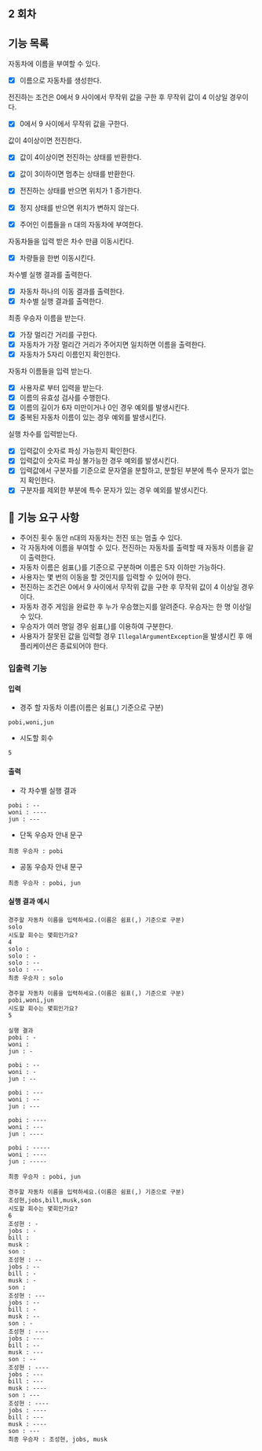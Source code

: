 ##  2 회차

## 기능 목록 

자동차에 이름을 부여할 수 있다.
 
- [x] 이름으로 자동차를 생성한다.

전진하는 조건은 0에서 9 사이에서 무작위 값을 구한 후 무작위 값이 4 이상일 경우이다.

- [x] 0에서 9 사이에서 무작위 값을 구한다.

값이 4이상이면 전진한다.

- [x] 값이 4이상이면 전진하는 상태를 반환한다.
- [x] 값이 3이하이면 멈추는 상태를 반환한다.

- [x] 전진하는 상태를 반으면 위치가 1 증가한다.
- [x] 정지 상태를 반으면 위치가 변하지 않는다.

- [x] 주어인 이름들을 n 대의 자동차에 부여한다.

자동차들을 입력 받은 차수 만큼 이동시킨다.

- [x] 차량들을 한번 이동시킨다.
 
차수별 실행 결과를 출력한다.

  - [x] 자동차 하나의 이동 결과를 출력한다.
  - [x] 차수별 실행 결과를 출력한다.

최종 우승자 이름을 받는다.
  -[x] 가장 멀리간 거리를 구한다.
  -[x] 자동차가 가장 멀리간 거리가 주어지면 일치하면 이름을 출력한다.
  -[x] 자동차가 5자리 이름인지 확인한다.

자동차 이름들을 입력 받는다.
  - [x] 사용자로 부터 입력을 받는다.
  - [x] 이름의 유효성 검사를 수행한다.
  - [x] 이름의 길이가 6자 미만이거나 0인 경우 예외를 발생시킨다.
  - [x] 중복된 자동차 이름이 있는 경우 예외를 발생시킨다.

실행 차수를 입력받는다.
  - [x] 입력값이 숫자로 파싱 가능한지 확인한다.
  - [x] 입력값이 숫자로 파싱 불가능한 경우 예외를 발생시킨다.
  - [x] 입력값에서 구분자를 기준으로 문자열을 분할하고, 분할된 부분에 특수 문자가 없는지 확인한다.
  - [x] 구분자를 제외한 부분에 특수 문자가 있는 경우 예외를 발생시킨다.

## 🚀 기능 요구 사항
- 주어진 횟수 동안 n대의 자동차는 전진 또는 멈출 수 있다.
- 각 자동차에 이름을 부여할 수 있다. 전진하는 자동차를 출력할 때 자동차 이름을 같이 출력한다.
- 자동차 이름은 쉼표(,)를 기준으로 구분하며 이름은 5자 이하만 가능하다.
- 사용자는 몇 번의 이동을 할 것인지를 입력할 수 있어야 한다.
- 전진하는 조건은 0에서 9 사이에서 무작위 값을 구한 후 무작위 값이 4 이상일 경우이다.
- 자동차 경주 게임을 완료한 후 누가 우승했는지를 알려준다. 우승자는 한 명 이상일 수 있다.
- 우승자가 여러 명일 경우 쉼표(,)를 이용하여 구분한다.
- 사용자가 잘못된 값을 입력할 경우 `IllegalArgumentException`을 발생시킨 후 애플리케이션은 종료되어야 한다.

### 입출력 기능

#### 입력

- 경주 할 자동차 이름(이름은 쉼표(,) 기준으로 구분)

```
pobi,woni,jun
```

- 시도할 회수

```
5
```

#### 출력

- 각 차수별 실행 결과

```
pobi : --
woni : ----
jun : ---
```

- 단독 우승자 안내 문구

```
최종 우승자 : pobi
```

- 공동 우승자 안내 문구

```
최종 우승자 : pobi, jun
```

#### 실행 결과 예시

```
경주할 자동차 이름을 입력하세요.(이름은 쉼표(,) 기준으로 구분)
solo
시도할 회수는 몇회인가요?
4
solo : 
solo : -
solo : --
solo : ---
최종 우승자 : solo
```

```
경주할 자동차 이름을 입력하세요.(이름은 쉼표(,) 기준으로 구분)
pobi,woni,jun
시도할 회수는 몇회인가요?
5

실행 결과
pobi : -
woni : 
jun : -

pobi : --
woni : -
jun : --

pobi : ---
woni : --
jun : ---

pobi : ----
woni : ---
jun : ----

pobi : -----
woni : ----
jun : -----

최종 우승자 : pobi, jun
```

```
경주할 자동차 이름을 입력하세요.(이름은 쉼표(,) 기준으로 구분)
조성현,jobs,bill,musk,son
시도할 회수는 몇회인가요?
6
조성현 : -
jobs : -
bill :
musk :
son :
조성현 : --
jobs : --
bill : -
musk : -
son :
조성현 : ---
jobs : --
bill : -
musk : --
son : -
조성현 : ----
jobs : ---
bill : --
musk : ---
son : --
조성현 : ----
jobs : ---
bill : ---
musk : ----
son : ---
조성현 : ----
jobs : ----
bill : ---
musk : ----
son : ---
최종 우승자 : 조성현, jobs, musk
```

